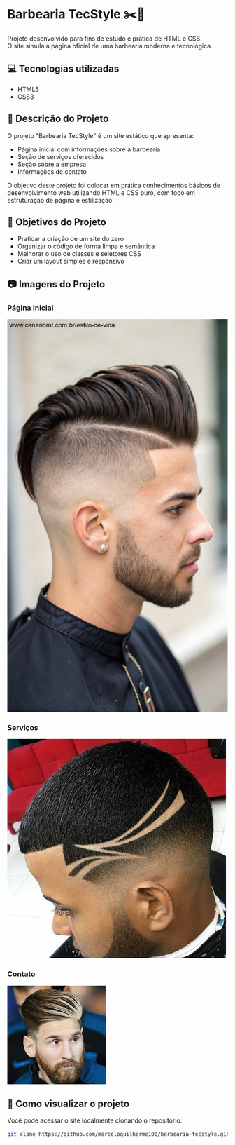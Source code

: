 # Barbearia TecStyle ✂️💈  

Projeto desenvolvido para fins de estudo e prática de HTML e CSS.  
O site simula a página oficial de uma barbearia moderna e tecnológica.

## 💻 Tecnologias utilizadas

- HTML5  
- CSS3  

## 📑 Descrição do Projeto

O projeto "Barbearia TecStyle" é um site estático que apresenta:

- Página inicial com informações sobre a barbearia  
- Seção de serviços oferecidos  
- Seção sobre a empresa  
- Informações de contato  

O objetivo deste projeto foi colocar em prática conhecimentos básicos de desenvolvimento web utilizando HTML e CSS puro, com foco em estruturação de página e estilização.

## 🎯 Objetivos do Projeto

- Praticar a criação de um site do zero  
- Organizar o código de forma limpa e semântica  
- Melhorar o uso de classes e seletores CSS  
- Criar um layout simples e responsivo

## 📷 Imagens do Projeto

### Página Inicial
![Página Inicial](./1.jpg)

### Serviços
![Serviços](./2.jpg)

### Contato
![Contato](./3.jpg)



## 🚀 Como visualizar o projeto

Você pode acessar o site localmente clonando o repositório:

```bash
git clone https://github.com/marceloguilherme100/barbearia-tecstyle.git
